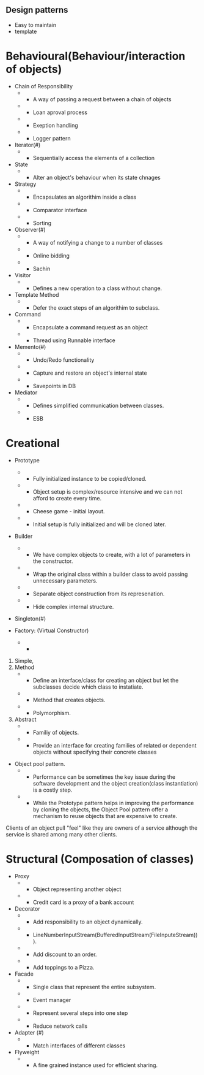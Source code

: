 ## Design patterns
* Easy to maintain
* template 


# Behavioural(Behaviour/interaction of objects)
* Chain of Responsibility
     - * A way of passing a request between a chain of objects
     - * Loan aproval process 
     - * Exeption handling 
     - * Logger pattern 
* Iterator(#) 
     - *  Sequentially access the elements of a collection
* State
     - * Alter an object's behaviour when its state chnages 
* Strategy
     - * Encapsulates an algorithim inside a class 
     - * Comparator interface 
     - * Sorting 
* Observer(#) 
     - * A way of notifying a change to a number of classes 
     - * Online bidding 
     - * Sachin 
* Visitor 
     - *  Defines a new operation to a class without change. 
* Template Method 
     - * Defer the exact steps of an algorithim to  subclass.
* Command 
     - * Encapsulate a command request as an object 
     - * Thread using Runnable interface 
* Memento(#) 
     - * Undo/Redo functionality 
     - * Capture and restore an object's internal state 
     - * Savepoints in DB
* Mediator
     - * Defines simplified communication between classes. 
     - * ESB 
# Creational 
* Prototype
     - * Fully initialized instance to be copied/cloned.
     - * Object setup is complex/resource intensive and we can not afford to create every time.
     - * Cheese game - initial layout.
     - * Initial setup is fully initialized and will be cloned later. 
	 
* Builder
     - *  We have complex objects to create, with a lot of parameters in the constructor.
     - * Wrap the original class within a builder class to avoid passing unnecessary parameters. 
     - *  Separate object construction from its represenation.
     - *  Hide complex internal structure.
		
* Singleton(#) 
      
* Factory: (Virtual Constructor)
   - * 
 1. Simple,
 2. Method
     - *  Define an interface/class for creating an object but let the subclasses decide which class to instatiate.
     - * Method that creates objects.
     - * Polymorphism.
 3. Abstract 
     - * Familiy of objects.
     - * Provide an interface for creating families of related or dependent objects without specifying their concrete classes
 
* Object pool pattern. 
    - * Performance can be sometimes the key issue during the software development and the object creation(class instantiation) is a costly step. 
    - * While the Prototype pattern helps in improving the performance by cloning the objects, the Object Pool pattern offer a mechanism to reuse objects that are expensive to create.

Clients of an object pull "feel" like they are owners of a service although the service is shared among many other clients.

# Structural (Composation of classes)
* Proxy
     - * Object representing another object 
     - * Credit card is a proxy of a bank account
* Decorator
     - * Add responsibility to an object dynamically. 
     - * LineNumberInputStream(BufferedInputStream(FileInputeStream))). 
     - * Add discount to an order. 
     - * Add toppings to a Pizza. 
* Facade
    - * Single class that represent the entire subsystem.
    - * Event manager 
    - * Represent several steps into one step 
    - * Reduce network calls
* Adapter (#) 
    - *  Match interfaces of different classes 
* Flyweight
   - *  A fine grained instance used for efficient sharing.
